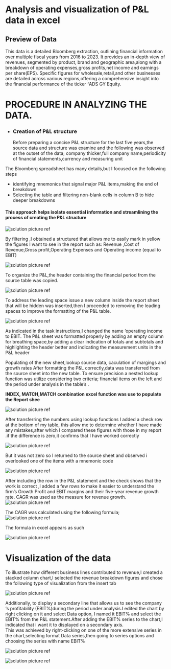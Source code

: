 # Analysis and visualization of P&L data in excel

## Preview of Data  
   This data is a detailed Bloomberg extraction, outlining financial information over multiple fiscal years from 2016 to 2023. It provides an in-depth view of revenues, segmented by product, brand and geographic area,along with a breakdown of operating expenses,gross profits,net income and earnings per share(EPS). Specific figures for wholesale,retail,and other businesses are detailed across various regions,offering a comprehensive insight into the financial performance of the ticker “ADS GY Equity.  

# PROCEDURE IN ANALYZING THE DATA.  

- ### Creation of P&L structure  
   Before preparing a concise P&L structure for the last five years,the source data and structure was examine and the following was observed at the outset of the data; company thicker,full company name,periodicity of financial statements,currency and measuring unit  

The Bloomberg spreadsheet has many details,but I focused on the following steps  


- identifying mnemonics that signal major P&L items,making the end of breakdown  
- Selecting the table and filtering non-blank cells in column B to hide deeper breakdowns  

#### This approach helps isolate essential information and streamlining the process of creating the P&L structure  
![solution picture ref](/images/Picture1.png)  

By filtering ,I obtained a structured that allows me to easily mark in yellow the figures I want to see in the report such as: Revenue ,Cost of Revenue,Gross profit,Operating Expenses and Operating income (equal to EBIT)  

![solution picture ref](./images/Picture2.png)  

To organize the P&L,the header containing the financial period from the source table was copied.  

![solution picture ref](/images/Picture3.png)  

To address the leading space issue a new column inside the report sheet that will be hidden was inserted,then I proceeded to removing the leading spaces to improve the formatting of the P&L table.  

![solution picture ref](/images/Picture4.png)  

As indicated in the task instructions,I changed the name  ‘operating income to EBIT. The P&L sheet was formatted properly by adding  an empty column for breathing space,by adding a clear indication of totals and subtotals and highlighting the header better and indicating the measurement units in the P&L header  

Populating of the new sheet,lookup source data, caculation of margings and growth rates
After formatting the P&L correctly,data was transferred from the source sheet into the new table. To ensure precision a nested lookup function was utilize considering two criteria; financial items on the left and the period under analysis in the table’s .  

**INDEX, MATCH,MATCH combination excel function was use to populate the Report shee**  

![solution picture ref](/images/Picture5.png)  

After transferring the numbers using lookup functions I added a check row at the bottom of my table, this allow me to determine whether I have made any mistakes,after which I compared these figures with those in my report .if the difference is zero,it confirms that I have worked correctly  

![solution picture ref](/images/Picture6.png)  

But it was not zero so I returned to the source sheet and observed i overlooked one of the items with a mnemonic code  

![solution picture ref](/images/Picture7.png)  

After including the row in the P&L statement and the check shows that the work is correct ,I added a few rows to make it easier to understand the firm’s Growth Profit and EBIT margins and their five-year revenue growth rate. CAGR was used as the measure for revenue growth.  
![solution picture ref](/images/Picture8.png)  

The CAGR was calculated using the following formula;  
![solution picture ref](/images/Picture9.png)  

The formula in excel appears as such  

![solution picture ref](/images/Picture10.png)  


# Visualization of the data  
  To illustrate how different business lines contributed to revenue,I created a stacked column chart,I selected the revenue breakdown figures and chose the following type of visualization from the insert tab  

  ![solution picture ref](/images/Picture12.png)  

  Additionally, to display a secondary line that allows us to see the company ‘s profitability (EBIT%)during the period under analysis.I edited the chart by right clicking on it and select Data option, I named it EBIT% and select the EBIT% from the P&L statement.After adding the EBIT% series to the chart,I indicated that i want it to displayed on a secondary axis.  
  This was achieved by right-clicking on one of the more extensive series in the chart,selecting format Data series,then going to series options and choosing the series with name EBIT%  

  ![solution picture ref](/images/Picture13.png)  

  ![solution picture ref](/images/Picture14.png)


